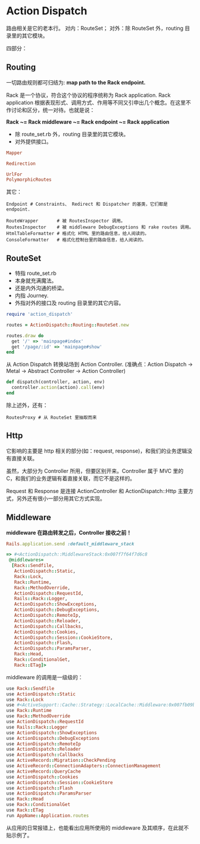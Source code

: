 # Action Dispatch

路由相关是它的老本行。
对内：RouteSet；
对外：除 RouteSet 外，routing 目录里的其它模块。

四部分：

## Routing

一切路由规则都可归结为: **map path to the Rack endpoint.**

Rack 是一个协议，符合这个协议的程序统称为 Rack application. Rack application 根据表现形式、调用方式、作用等不同又引申出几个概念。在这里不作讨论和区分，统一对待。也就是说：

**Rack ~= Rack middleware ~= Rack endpoint ~= Rack application** 

- 除 route_set.rb 外，routing 目录里的其它模块。
- 对外提供接口。

```ruby
Mapper

Redirection

UrlFor
PolymorphicRoutes
```

其它：

```
Endpoint # Constraints、 Redirect 和 Dispatcher 的基类，它们都是 endpoint.

RouteWrapper       # 被 RoutesInspector 调用。
RoutesInspector    # 被 middleware DebugExceptions 和 rake routes 调用。
HtmlTableFormatter # 格式化 HTML 里的路由信息，给人阅读的。
ConsoleFormatter   # 格式化控制台里的路由信息，给人阅读的。
```

## RouteSet

- 特指 route_set.rb
- 本身就充满魔法。
- 还是内外沟通的桥梁。
- 内指 Journey.
- 外指对外的接口及 routing 目录里的其它内容。

```ruby
require 'action_dispatch'

routes = ActionDispatch::Routing::RouteSet.new

routes.draw do
  get '/' => 'mainpage#index'
  get '/page/:id' => 'mainpage#show'
end
```

从 Action Dispatch 转换站场到 Action Controller.
(准确点：Action Dispatch -> Metal -> Abstract Controller -> Action Controller)

```ruby
def dispatch(controller, action, env)
  controller.action(action).call(env)
end
```

除上述外，还有：

```
RoutesProxy # 从 RouteSet 里抽取而来
```

## Http

它影响的主要是 http 相关的部分(如：request, response)，和我们的业务逻辑没有直接关联。

虽然，大部分为 Controller 所用，但要区别开来。Controller 属于 MVC 里的 C，和我们的业务逻辑有着直接关联，而它不是这样的。

Request 和 Response 是连接 ActionController 和 ActionDispatch::Http 主要方式，另外还有很小一部分用其它方式实现。

## Middleware

**middleware 在路由转发之后，Controller 接收之前！**

```ruby
Rails.application.send :default_middleware_stack

=> #<ActionDispatch::MiddlewareStack:0x007f7f64f7d6c8
 @middlewares=
  [Rack::Sendfile,
   ActionDispatch::Static,
   Rack::Lock,
   Rack::Runtime,
   Rack::MethodOverride,
   ActionDispatch::RequestId,
   Rails::Rack::Logger,
   ActionDispatch::ShowExceptions,
   ActionDispatch::DebugExceptions,
   ActionDispatch::RemoteIp,
   ActionDispatch::Reloader,
   ActionDispatch::Callbacks,
   ActionDispatch::Cookies,
   ActionDispatch::Session::CookieStore,
   ActionDispatch::Flash,
   ActionDispatch::ParamsParser,
   Rack::Head,
   Rack::ConditionalGet,
   Rack::ETag]>
```

middleware 的调用是一级级的：

```ruby
use Rack::Sendfile
use ActionDispatch::Static
use Rack::Lock
use #<ActiveSupport::Cache::Strategy::LocalCache::Middleware:0x007fb09b31d078>
use Rack::Runtime
use Rack::MethodOverride
use ActionDispatch::RequestId
use Rails::Rack::Logger
use ActionDispatch::ShowExceptions
use ActionDispatch::DebugExceptions
use ActionDispatch::RemoteIp
use ActionDispatch::Reloader
use ActionDispatch::Callbacks
use ActiveRecord::Migration::CheckPending
use ActiveRecord::ConnectionAdapters::ConnectionManagement
use ActiveRecord::QueryCache
use ActionDispatch::Cookies
use ActionDispatch::Session::CookieStore
use ActionDispatch::Flash
use ActionDispatch::ParamsParser
use Rack::Head
use Rack::ConditionalGet
use Rack::ETag
run AppName::Application.routes
```

从应用的日常报错上，也能看出应用所使用的 middleware 及其顺序，在此就不贴示例了。
